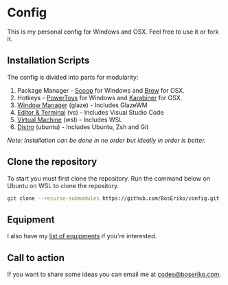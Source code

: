 # Config
This is my personal config for Windows and OSX. Feel free to use it or fork it.

## Installation Scripts
The config is divided into parts for modularity:
1. Package Manager - [Scoop](https://github.com/BosEriko/scoop) for Windows and [Brew](https://github.com/BosEriko/brew) for OSX.
2. Hotkeys - [PowerToys](https://github.com/BosEriko/powertoys) for Windows and [Karabiner](https://github.com/BosEriko/karabiner) for OSX.
3. [Window Manager](https://github.com/BosEriko/glaze) (glaze) - Includes GlazeWM
4. [Editor & Terminal](https://github.com/BosEriko/vs) (vs) - Includes Visual Studio Code
5. [Virtual Machine](https://github.com/BosEriko/wsl) (wsl) - Includes WSL
6. [Distro](https://github.com/BosEriko/ubuntu) (ubuntu) - Includes Ubuntu, Zsh and Git

_Note: Installation can be done in no order but ideally in order is better._

## Clone the repository
To start you must first clone the repository. Run the command below on Ubuntu on WSL to clone the repository.
``` sh
git clone --recurse-submodules https://github.com/BosEriko/config.git
```

## Equipment
I also have my [list of equipments](https://github.com/BosEriko/equipment) if you're interested.

## Call to action
If you want to share some ideas you can email me at codes@boseriko.com.
